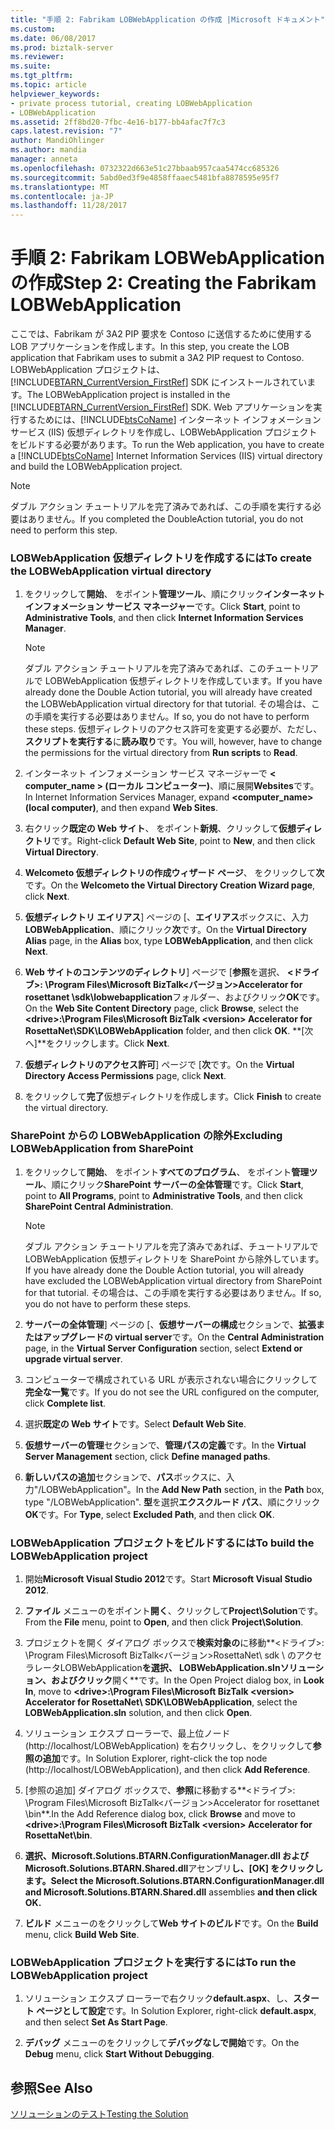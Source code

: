 ```yaml
---
title: "手順 2: Fabrikam LOBWebApplication の作成 |Microsoft ドキュメント"
ms.custom: 
ms.date: 06/08/2017
ms.prod: biztalk-server
ms.reviewer: 
ms.suite: 
ms.tgt_pltfrm: 
ms.topic: article
helpviewer_keywords:
- private process tutorial, creating LOBWebApplication
- LOBWebApplication
ms.assetid: 2ff8bd20-7fbc-4e16-b177-bb4afac7f7c3
caps.latest.revision: "7"
author: MandiOhlinger
ms.author: mandia
manager: anneta
ms.openlocfilehash: 0732322d663e51c27bbaab957caa5474cc685326
ms.sourcegitcommit: 5abd0ed3f9e4858ffaaec5481bfa8878595e95f7
ms.translationtype: MT
ms.contentlocale: ja-JP
ms.lasthandoff: 11/28/2017
---
```

# <a name="step-2-creating-the-fabrikam-lobwebapplication"></a><span data-ttu-id="ec0f6-102">手順 2: Fabrikam LOBWebApplication の作成</span><span class="sxs-lookup"><span data-stu-id="ec0f6-102">Step 2: Creating the Fabrikam LOBWebApplication</span></span>
<span data-ttu-id="ec0f6-103">ここでは、Fabrikam が 3A2 PIP 要求を Contoso に送信するために使用する LOB アプリケーションを作成します。</span><span class="sxs-lookup"><span data-stu-id="ec0f6-103">In this step, you create the LOB application that Fabrikam uses to submit a 3A2 PIP request to Contoso.</span></span> <span data-ttu-id="ec0f6-104">LOBWebApplication プロジェクトは、[!INCLUDE[BTARN_CurrentVersion_FirstRef](../../includes/btarn-currentversion-firstref-md.md)] SDK にインストールされています。</span><span class="sxs-lookup"><span data-stu-id="ec0f6-104">The LOBWebApplication project is installed in the [!INCLUDE[BTARN_CurrentVersion_FirstRef](../../includes/btarn-currentversion-firstref-md.md)] SDK.</span></span> <span data-ttu-id="ec0f6-105">Web アプリケーションを実行するためには、[!INCLUDE[btsCoName](../../includes/btsconame-md.md)] インターネット インフォメーション サービス (IIS) 仮想ディレクトリを作成し、LOBWebApplication プロジェクトをビルドする必要があります。</span><span class="sxs-lookup"><span data-stu-id="ec0f6-105">To run the Web application, you have to create a [!INCLUDE[btsCoName](../../includes/btsconame-md.md)] Internet Information Services (IIS) virtual directory and build the LOBWebApplication project.</span></span>  
  
> [!NOTE]
>  <span data-ttu-id="ec0f6-106">ダブル アクション チュートリアルを完了済みであれば、この手順を実行する必要はありません。</span><span class="sxs-lookup"><span data-stu-id="ec0f6-106">If you completed the DoubleAction tutorial, you do not need to perform this step.</span></span>  
  
### <a name="to-create-the-lobwebapplication-virtual-directory"></a><span data-ttu-id="ec0f6-107">LOBWebApplication 仮想ディレクトリを作成するには</span><span class="sxs-lookup"><span data-stu-id="ec0f6-107">To create the LOBWebApplication virtual directory</span></span>  
  
1.  <span data-ttu-id="ec0f6-108">をクリックして**開始**、 をポイント**管理ツール**、順にクリック**インターネット インフォメーション サービス マネージャー**です。</span><span class="sxs-lookup"><span data-stu-id="ec0f6-108">Click **Start**, point to **Administrative Tools**, and then click **Internet Information Services Manager**.</span></span>  
  
    > [!NOTE]
    >  <span data-ttu-id="ec0f6-109">ダブル アクション チュートリアルを完了済みであれば、このチュートリアルで LOBWebApplication 仮想ディレクトリを作成しています。</span><span class="sxs-lookup"><span data-stu-id="ec0f6-109">If you have already done the Double Action tutorial, you will already have created the LOBWebApplication virtual directory for that tutorial.</span></span> <span data-ttu-id="ec0f6-110">その場合は、この手順を実行する必要はありません。</span><span class="sxs-lookup"><span data-stu-id="ec0f6-110">If so, you do not have to perform these steps.</span></span> <span data-ttu-id="ec0f6-111">仮想ディレクトリのアクセス許可を変更する必要が、ただし、**スクリプトを実行する**に**読み取り**です。</span><span class="sxs-lookup"><span data-stu-id="ec0f6-111">You will, however, have to change the permissions for the virtual directory from **Run scripts** to **Read**.</span></span>  
  
2.  <span data-ttu-id="ec0f6-112">インターネット インフォメーション サービス マネージャーで  **< computer_name > (ローカル コンピューター)**、順に展開**Websites**です。</span><span class="sxs-lookup"><span data-stu-id="ec0f6-112">In Internet Information Services Manager, expand **<computer_name> (local computer)**, and then expand **Web Sites**.</span></span>  
  
3.  <span data-ttu-id="ec0f6-113">右クリック**既定の Web サイト**、 をポイント**新規**、クリックして**仮想ディレクトリ**です。</span><span class="sxs-lookup"><span data-stu-id="ec0f6-113">Right-click **Default Web Site**, point to **New**, and then click **Virtual Directory**.</span></span>  
  
4.  <span data-ttu-id="ec0f6-114">**Welcometo 仮想ディレクトリの作成ウィザード ページ**、 をクリックして**次**です。</span><span class="sxs-lookup"><span data-stu-id="ec0f6-114">On the **Welcometo the Virtual Directory Creation Wizard page**, click **Next**.</span></span>  
  
5.  <span data-ttu-id="ec0f6-115">**仮想ディレクトリ エイリアス**] ページの [、**エイリアス**ボックスに、入力**LOBWebApplication**、順にクリック**次**です。</span><span class="sxs-lookup"><span data-stu-id="ec0f6-115">On the **Virtual Directory Alias** page, in the **Alias** box, type **LOBWebApplication**, and then click **Next**.</span></span>  
  
6.  <span data-ttu-id="ec0f6-116">**Web サイトのコンテンツのディレクトリ**] ページで [**参照**を選択、 **\<ドライブ\>: \Program Files\Microsoft BizTalk\<バージョン\>Accelerator for rosettanet \sdk\lobwebapplication**フォルダー、およびクリック**OK**です。</span><span class="sxs-lookup"><span data-stu-id="ec0f6-116">On the **Web Site Content Directory** page, click **Browse**, select the **\<drive\>:\Program Files\Microsoft BizTalk \<version\> Accelerator for RosettaNet\SDK\LOBWebApplication** folder, and then click **OK**.</span></span> <span data-ttu-id="ec0f6-117">**[次へ]**をクリックします。</span><span class="sxs-lookup"><span data-stu-id="ec0f6-117">Click **Next**.</span></span>  
  
7.  <span data-ttu-id="ec0f6-118">**仮想ディレクトリのアクセス許可**] ページで [**次**です。</span><span class="sxs-lookup"><span data-stu-id="ec0f6-118">On the **Virtual Directory Access Permissions** page, click **Next**.</span></span>  
  
8.  <span data-ttu-id="ec0f6-119">をクリックして**完了**仮想ディレクトリを作成します。</span><span class="sxs-lookup"><span data-stu-id="ec0f6-119">Click **Finish** to create the virtual directory.</span></span>  
  
### <a name="excluding-lobwebapplication-from-sharepoint"></a><span data-ttu-id="ec0f6-120">SharePoint からの LOBWebApplication の除外</span><span class="sxs-lookup"><span data-stu-id="ec0f6-120">Excluding LOBWebApplication from SharePoint</span></span>  
  
1.  <span data-ttu-id="ec0f6-121">をクリックして**開始**、 をポイント**すべてのプログラム**、 をポイント**管理ツール**、順にクリック**SharePoint サーバーの全体管理**です。</span><span class="sxs-lookup"><span data-stu-id="ec0f6-121">Click **Start**, point to **All Programs**, point to **Administrative Tools**, and then click **SharePoint Central Administration**.</span></span>  
  
    > [!NOTE]
    >  <span data-ttu-id="ec0f6-122">ダブル アクション チュートリアルを完了済みであれば、チュートリアルで LOBWebApplication 仮想ディレクトリを SharePoint から除外しています。</span><span class="sxs-lookup"><span data-stu-id="ec0f6-122">If you have already done the Double Action tutorial, you will already have excluded the LOBWebApplication virtual directory from SharePoint for that tutorial.</span></span> <span data-ttu-id="ec0f6-123">その場合は、この手順を実行する必要はありません。</span><span class="sxs-lookup"><span data-stu-id="ec0f6-123">If so, you do not have to perform these steps.</span></span>  
  
2.  <span data-ttu-id="ec0f6-124">**サーバーの全体管理**] ページの [、**仮想サーバーの構成**セクションで、**拡張またはアップグレードの virtual server**です。</span><span class="sxs-lookup"><span data-stu-id="ec0f6-124">On the **Central Administration** page, in the **Virtual Server Configuration** section, select **Extend or upgrade virtual server**.</span></span>  
  
3.  <span data-ttu-id="ec0f6-125">コンピューターで構成されている URL が表示されない場合にクリックして**完全な一覧**です。</span><span class="sxs-lookup"><span data-stu-id="ec0f6-125">If you do not see the URL configured on the computer, click **Complete list**.</span></span>  
  
4.  <span data-ttu-id="ec0f6-126">選択**既定の Web サイト**です。</span><span class="sxs-lookup"><span data-stu-id="ec0f6-126">Select **Default Web Site**.</span></span>  
  
5.  <span data-ttu-id="ec0f6-127">**仮想サーバーの管理**セクションで、**管理パスの定義**です。</span><span class="sxs-lookup"><span data-stu-id="ec0f6-127">In the **Virtual Server Management** section, click **Define managed paths**.</span></span>  
  
6.  <span data-ttu-id="ec0f6-128">**新しいパスの追加**セクションで、**パス**ボックスに、入力"/LOBWebApplication"。</span><span class="sxs-lookup"><span data-stu-id="ec0f6-128">In the **Add New Path** section, in the **Path** box, type "/LOBWebApplication".</span></span> <span data-ttu-id="ec0f6-129">**型**を選択**エクスクルード パス**、順にクリック**OK**です。</span><span class="sxs-lookup"><span data-stu-id="ec0f6-129">For **Type**, select **Excluded Path**, and then click **OK**.</span></span>  
  
### <a name="to-build-the-lobwebapplication-project"></a><span data-ttu-id="ec0f6-130">LOBWebApplication プロジェクトをビルドするには</span><span class="sxs-lookup"><span data-stu-id="ec0f6-130">To build the LOBWebApplication project</span></span>  
  
1.  <span data-ttu-id="ec0f6-131">開始**Microsoft Visual Studio 2012**です。</span><span class="sxs-lookup"><span data-stu-id="ec0f6-131">Start **Microsoft Visual Studio 2012**.</span></span>  
  
2.  <span data-ttu-id="ec0f6-132">**ファイル** メニューのをポイント**開く**、クリックして**Project\Solution**です。</span><span class="sxs-lookup"><span data-stu-id="ec0f6-132">From the **File** menu, point to **Open**, and then click **Project\Solution**.</span></span>  
  
3.  <span data-ttu-id="ec0f6-133">プロジェクトを開く ダイアログ ボックスで**検索対象の**に移動**\<ドライブ\>: \Program Files\Microsoft BizTalk\<バージョン\>RosettaNet\ sdk \ のアクセラレータLOBWebApplication**を選択、 **LOBWebApplication.sln**ソリューション、およびクリック**開く**です。</span><span class="sxs-lookup"><span data-stu-id="ec0f6-133">In the Open Project dialog box, in **Look In**, move to **\<drive\>:\Program Files\Microsoft BizTalk \<version\> Accelerator for RosettaNet\ SDK\LOBWebApplication**, select the **LOBWebApplication.sln** solution, and then click **Open**.</span></span>  
  
4.  <span data-ttu-id="ec0f6-134">ソリューション エクスプ ローラーで、最上位ノード (http://localhost/LOBWebApplication) を右クリックし、をクリックして**参照の追加**です。</span><span class="sxs-lookup"><span data-stu-id="ec0f6-134">In Solution Explorer, right-click the top node (http://localhost/LOBWebApplication), and then click **Add Reference**.</span></span>  
  
5.  <span data-ttu-id="ec0f6-135">[参照の追加] ダイアログ ボックスで、**参照**に移動する**\<ドライブ\>: \Program Files\Microsoft BizTalk\<バージョン\>Accelerator for rosettanet \bin**.</span><span class="sxs-lookup"><span data-stu-id="ec0f6-135">In the Add Reference dialog box, click **Browse** and move to **\<drive\>:\Program Files\Microsoft  BizTalk \<version\> Accelerator for RosettaNet\bin**.</span></span>  
  
6.  <span data-ttu-id="ec0f6-136">**選択、Microsoft.Solutions.BTARN.ConfigurationManager.dll および Microsoft.Solutions.BTARN.Shared.dll**アセンブリ**し、[OK] をクリックします。**</span><span class="sxs-lookup"><span data-stu-id="ec0f6-136">**Select the Microsoft.Solutions.BTARN.ConfigurationManager.dll and Microsoft.Solutions.BTARN.Shared.dll** assemblies **and then click OK.**</span></span>  
  
7.  <span data-ttu-id="ec0f6-137">**ビルド** メニューのをクリックして**Web サイトのビルド**です。</span><span class="sxs-lookup"><span data-stu-id="ec0f6-137">On the **Build** menu, click **Build Web Site**.</span></span>  
  
### <a name="to-run-the-lobwebapplication-project"></a><span data-ttu-id="ec0f6-138">LOBWebApplication プロジェクトを実行するには</span><span class="sxs-lookup"><span data-stu-id="ec0f6-138">To run the LOBWebApplication project</span></span>  
  
1.  <span data-ttu-id="ec0f6-139">ソリューション エクスプ ローラーで右クリック**default.aspx**、し、**スタート ページとして設定**です。</span><span class="sxs-lookup"><span data-stu-id="ec0f6-139">In Solution Explorer, right-click **default.aspx**, and then select **Set As Start Page**.</span></span>  
  
2.  <span data-ttu-id="ec0f6-140">**デバッグ** メニューのをクリックして**デバッグなしで開始**です。</span><span class="sxs-lookup"><span data-stu-id="ec0f6-140">On the **Debug** menu, click **Start Without Debugging**.</span></span>  
  
## <a name="see-also"></a><span data-ttu-id="ec0f6-141">参照</span><span class="sxs-lookup"><span data-stu-id="ec0f6-141">See Also</span></span>  
 [<span data-ttu-id="ec0f6-142">ソリューションのテスト</span><span class="sxs-lookup"><span data-stu-id="ec0f6-142">Testing the Solution</span></span>](../../adapters-and-accelerators/accelerator-rosettanet/testing-the-solution.md)